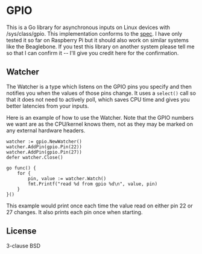 GPIO
================

This is a Go library for asynchronous inputs on Linux devices with /sys/class/gpio. This implementation conforms to the [spec](https://www.kernel.org/doc/Documentation/gpio/sysfs.txt). I have only tested it so far on Raspberry Pi but it should also work on similar systems like the Beaglebone. If you test this library on another system please tell me so that I can confirm it -- I'll give you credit here for the confirmation.

Watcher
---------------

The Watcher is a type which listens on the GPIO pins you specify and then notifies you when the values of those pins change. It uses a `select()` call so that it does not need to actively poll, which saves CPU time and gives you better latencies from your inputs.

Here is an example of how to use the Watcher. Note that the GPIO numbers we want are as the CPU/kernel knows them, not as they may be marked on any external hardware headers.

```
watcher := gpio.NewWatcher()
watcher.AddPin(gpio.Pin(22))
watcher.AddPin(gpio.Pin(27))
defer watcher.Close()

go func() {
    for {
        pin, value := watcher.Watch()
        fmt.Printf("read %d from gpio %d\n", value, pin)
    }
}()
```

This example would print once each time the value read on either pin 22 or 27 changes. It also prints each pin once when starting.

License
--------------
3-clause BSD
